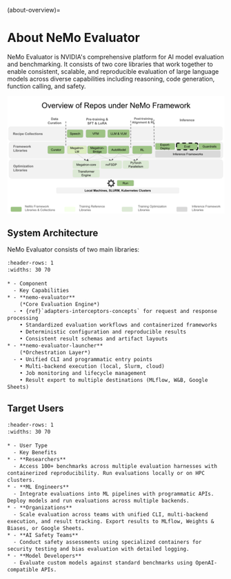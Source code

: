 (about-overview)=

# About NeMo Evaluator

NeMo Evaluator is NVIDIA's comprehensive platform for AI model evaluation and benchmarking. It consists of two core libraries that work together to enable consistent, scalable, and reproducible evaluation of large language models across diverse capabilities including reasoning, code generation, function calling, and safety.

![image](../../NeMo_Repo_Overview_Eval.png)

## System Architecture

NeMo Evaluator consists of two main libraries:

```{list-table} NeMo Evaluator Components
:header-rows: 1
:widths: 30 70

* - Component
  - Key Capabilities
* - **nemo-evaluator**  
    (*Core Evaluation Engine*)
  - • {ref}`adapters-interceptors-concepts` for request and response processing  
    • Standardized evaluation workflows and containerized frameworks  
    • Deterministic configuration and reproducible results  
    • Consistent result schemas and artifact layouts
* - **nemo-evaluator-launcher**  
    (*Orchestration Layer*)
  - • Unified CLI and programmatic entry points  
    • Multi-backend execution (local, Slurm, cloud)  
    • Job monitoring and lifecycle management  
    • Result export to multiple destinations (MLflow, W&B, Google Sheets)
```

## Target Users

```{list-table} Target User Personas
:header-rows: 1
:widths: 30 70

* - User Type
  - Key Benefits
* - **Researchers**
  - Access 100+ benchmarks across multiple evaluation harnesses with containerized reproducibility. Run evaluations locally or on HPC clusters.
* - **ML Engineers**
  - Integrate evaluations into ML pipelines with programmatic APIs. Deploy models and run evaluations across multiple backends.
* - **Organizations**
  - Scale evaluation across teams with unified CLI, multi-backend execution, and result tracking. Export results to MLflow, Weights & Biases, or Google Sheets.
* - **AI Safety Teams**
  - Conduct safety assessments using specialized containers for security testing and bias evaluation with detailed logging.
* - **Model Developers**
  - Evaluate custom models against standard benchmarks using OpenAI-compatible APIs.
```
